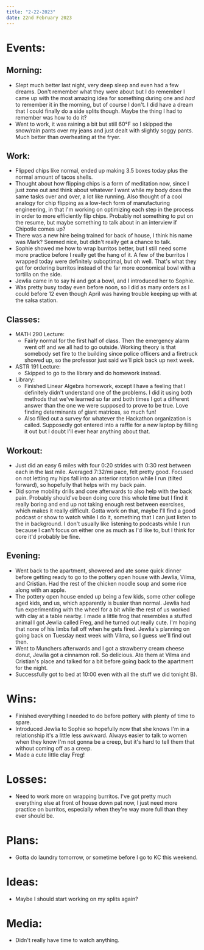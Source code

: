 ```yaml
---
title: "2-22-2023"
date: 22nd February 2023
---
```

# Events:
## Morning:
- Slept much better last night, very deep sleep and even had a few dreams. Don't remember what they were about but I do remember I came up with the most amazing idea for something during one and *had* to remember it in the morning, but of course I don't. I did have a dream that I could finally do a side splits though. Maybe the thing I had to remember was how to do it?
- Went to work, it was raining a bit but still 60°F so I skipped the snow/rain pants over my jeans and just dealt with slightly soggy pants. Much better than overheating at the fryer.

## Work:
- Flipped chips like normal, ended up making 3.5 boxes today plus the normal amount of tacos shells.
- Thought about how flipping chips is a form of meditation now, since I just zone out and think about whatever I want while my body does the same tasks over and over, a lot like running. Also thought of a cool analogy for chip flipping as a low-tech form of manufacturing engineering, in that I'm working on optimizing each step in the process in order to more efficiently flip chips. Probably not something to put on the resume, but maybe something to talk about in an interview if Chipotle comes up?
- There was a new hire being trained for back of house, I think his name was Mark? Seemed nice, but didn't really get a chance to talk.
- Sophie showed me how to wrap burritos better, but I still need some more practice before I really get the hang of it. A few of the burritos I wrapped today were definitely suboptimal, but oh well. That's what they get for ordering burritos instead of the far more economical bowl with a tortilla on the side.
- Jewlia came in to say hi and got a bowl, and I introduced her to Sophie.
- Was pretty busy today even before noon, so I did as many orders as I could before 12 even though April was having trouble keeping up with at the salsa station.

## Classes:
- MATH 290 Lecture:
	- Fairly normal for the first half of class. Then the emergency alarm went off and we all had to go outside. Working theory is that somebody set fire to the building since police officers and a firetruck showed up, so the professor just said we'll pick back up next week.
- ASTR 191 Lecture:
	- Skipped to go to the library and do homework instead.
- Library:
	- Finished Linear Algebra homework, except I have a feeling that I definitely didn't understand one of the problems. I did it using both methods that we've learned so far and both times I got a different answer than the one we were supposed to prove to be true. Love finding determinants of giant matrices, so much fun!
	- Also filled out a survey for whatever the Hackathon organization is called. Supposedly got entered into a raffle for a new laptop by filling it out but I doubt I'll ever hear anything about that.

## Workout:
- Just did an easy 6 miles with four 0:20 strides with 0:30 rest between each in the last mile. Averaged 7:32/mi pace, felt pretty good. Focused on not letting my hips fall into an anterior rotation while I run (tilted forward), so hopefully that helps with my back pain.
- Did some mobility drills and core afterwards to also help with the back pain. Probably should've been doing core this whole time but I find it really boring and end up not taking enough rest between exercises, which makes it really difficult. Gotta work on that, maybe I'll find a good podcast or show to watch while I do it, something that I can just listen to the in background. I don't usually like listening to podcasts while I run because I can't focus on either one as much as I'd like to, but I think for core it'd probably be fine.

## Evening:
- Went back to the apartment, showered and ate some quick dinner before getting ready to go to the pottery open house with Jewlia, Vilma, and Cristian. Had the rest of the chicken noodle soup and some rice along with an apple.
- The pottery open house ended up being a few kids, some other college aged kids, and us, which apparently is busier than normal. Jewlia had fun experimenting with the wheel for a bit while the rest of us worked with clay at a table nearby. I made a little frog that resembles a stuffed animal I got Jewlia called Freg, and he turned out really cute. I'm hoping that none of his limbs fall off when he gets fired. Jewlia's planning on going back on Tuesday next week with Vilma, so I guess we'll find out then.
- Went to Munchers afterwards and I got a strawberry cream cheese donut, Jewlia got a cinnamon roll. So delicious. Ate them at Vilma and Cristian's place and talked for a bit before going back to the apartment for the night.
- Successfully got to bed at 10:00 even with all the stuff we did tonight B).

# Wins:
- Finished everything I needed to do before pottery with plenty of time to spare.
- Introduced Jewlia to Sophie so hopefully now that she knows I'm in a relationship it's a little less awkward. Always easier to talk to women when they know I'm not gonna be a creep, but it's hard to tell them that without coming off as a creep.
- Made a cute little clay Freg!

# Losses:
- Need to work more on wrapping burritos. I've got pretty much everything else at front of house down pat now, I just need more practice on burritos, especially when they're way more full than they ever should be.

# Plans:
- Gotta do laundry tomorrow, or sometime before I go to KC this weekend.

# Ideas:
- Maybe I should start working on my splits again?

# Media:
- Didn't really have time to watch anything.